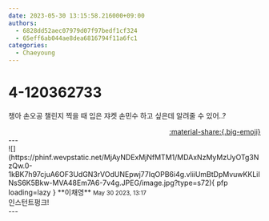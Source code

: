 ```yaml
---
date: 2023-05-30 13:15:58.216000+09:00
authors:
  - 6828dd52aec07979d07f97bedf1cf324
  - 65eff6ab044ae8dea6816794f11a6fc1
categories:
  - Chaeyoung
---
```


# 4-120362733

<div class="post-container" markdown="1">
<div class="content-container md-sidebar__scrollwrap" markdown="1">

챙아 손오공 챌린지 찍을 때 입은 쟈켓 손민수 하고 싶은데 알려줄 수 있어..?

</div>
</div>

<div style="text-align: right;" markdown="1">
<a href="https://weverse.io/fromis9/fanpost/4-120362733" style="text-align: right;">:material-share:{.big-emoji}</a>
</div>
---

<div class="comments-container md-sidebar__scrollwrap" markdown="1">
<div class="comment" markdown="1">
<div class='id-container' markdown="1">
![](https://phinf.wevpstatic.net/MjAyNDExMjNfMTM1/MDAxNzMyMzUyOTg3NzQw.0-1kBK7h97cjuA6OF3UdGN3rVOdUNEpwj77IqOPB6i4g.vliiUmBtDpMvuwKKLiINsS6K5Bkw-MVA48Em7A6-7v4g.JPEG/image.jpg?type=s72){ pfp loading=lazy }
**<span class="artist">이채영</span>** <small>May 30 2023, 13:17</small><br>
</div>
<div class='comment-body' markdown="1">
인스턴트펑크!
</div>
</div>
</div>
---
